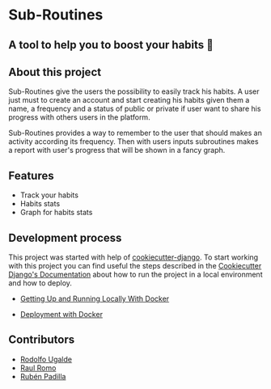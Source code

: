 # Sub-Routines

## A tool to help you to boost your habits 🚀

## About this project

Sub-Routines give the users the possibility to easily track his habits. A user just must to create an account and start creating his habits given them a name, a frequency and a status of public or private if user want to share his progress with others users in the platform.

Sub-Routines provides a way to remember to the user that should makes an activity according its frequency. Then with users inputs subroutines makes a report with user's progress that will be shown in a fancy graph.

## Features

- Track your habits
- Habits stats
- Graph for habits stats

## Development process

This project was started with help of [cookiecutter-django](https://github.com/pydanny/cookiecutter-django). To start working with this project you can find useful the steps described in the [Cookiecutter Django's Documentation](https://cookiecutter-django.readthedocs.io/en/latest/) about how to run the project in a local environment and how to deploy.

- [Getting Up and Running Locally With Docker](https://cookiecutter-django.readthedocs.io/en/latest/developing-locally-docker.html#getting-up-and-running-locally-with-docker)

- [Deployment with Docker](https://cookiecutter-django.readthedocs.io/en/latest/deployment-with-docker.html#deployment-with-docker)


## Contributors

- [Rodolfo Ugalde](https://github.com/macknilan)
- [Raul Romo](https://github.com/rromomx)
- [Rubén Padilla](https://github.com/rubbenpad)
